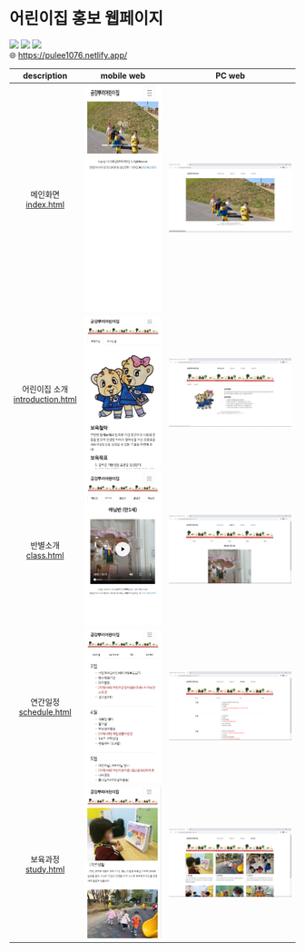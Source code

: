 # 어린이집 홍보 웹페이지
![](https://img.shields.io/badge/HTML5-E34F26?style=flat-square&logo=html5&logoColor=white)
![](https://img.shields.io/badge/CSS3-1572B6?style=flat-square&logo=css3&logoColor=white)
![](https://img.shields.io/badge/Bootstrap-7952B3?style=flat-square&logo=bootstrap&logoColor=white)
<br/>
:globe_with_meridians: https://pulee1076.netlify.app/

|description|mobile web|PC web|
|:---:|:---:|:---:|
|메인화면<br>[index.html](index.html)|<img src="readmeImg/mobile1.jpg" height="400">|![](readmeImg/pc1.png)|
|어린이집 소개<br>[introduction.html](introduction.html)|![](readmeImg/mobile2.jpg)|![](readmeImg/pc2.png)|
|반별소개<br>[class.html](class.html)|![](readmeImg/mobile3.jpg)|![](readmeImg/pc3.png)|
|연간일정<br>[schedule.html](schedule.html)|![](readmeImg/mobile4.jpg)|![](readmeImg/pc4.png)|
|보육과정<br>[study.html](study.html)|![](readmeImg/mobile5.jpg)|![](readmeImg/pc5.png)|
